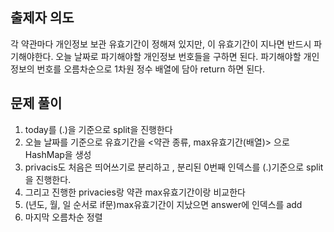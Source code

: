 ## 출제자 의도
각 약관마다 개인정보 보관 유효기간이 정해져 있지만, 이 유효기간이 지나면 반드시 파기해야한다.
오늘 날짜로 파기해야할 개인정보 번호들을 구하면 된다.
파기해야할 개인정보의 번호를 오름차순으로 1차원 정수 배열에 담아 return 하면 된다.

## 문제 풀이
1. today를 (.)을 기준으로 split을 진행한다
2. 오늘 날짜를 기준으로 유효기간을 <약관 종류, max유효기간(배열)> 으로 HashMap을 생성
3. privacis도 처음은 띄어쓰기로 분리하고 , 분리된 0번째 인덱스를 (.)기준으로 split을 진행한다.
4. 그리고 진행한 privacies랑 약관 max유효기간이랑 비교한다
5. (년도, 월, 일 순서로 if문)max유효기간이 지났으면 answer에 인덱스를 add
6. 마지막 오름차순 정렬
